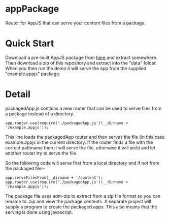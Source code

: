 appPackage
==========

Router for AppJS that can serve your content files from a package.

Quick Start
===========
Download a pre-built AppJS package from [here](http://dists.appjs.org/) and extract somewhere. 
Then download a zip of this repository and extract into the "data" folder. 
When you then run the demo it will serve the app from the supplied "example.appjs" package.

Detail
======
packagedApp.js contains a new router that can be used to serve files from a package instead of a directory.

    app.router.use(require('./packagedApp.js')(__dirname + '/example.appjs'));

This line loads the packagedApp router and then serves the file (in this case example.appjs in the current directory.
If the router finds a file with the correct pathname then it will serve the file, otherwise it will yield and let another router try to serve the file.

So the following code will serve first from a local directory and if not from the packaged file:-

    app.serveFilesFrom(__dirname + '/content');
    app.router.use(require('./packagedApp.js')(__dirname + '/example.appjs'));

The package file uses adm-zip to extract from a zip file format so you can rename to .zip and view the package contents. A separate project will
supply a program to create the packaged apps. This also means that the serving is done using javascript.


